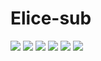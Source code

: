 # Elice-sub
<img src="https://img.shields.io/badge/Typescript-blue?style=flat-square&logo=Typescript&logoColor=white"/>
<img src="https://img.shields.io/badge/React-blue?style=flat-square&logo=React&logoColor=white"/>
<img src="https://img.shields.io/badge/Recoil-black?style=flat-square&logo=Recoil&logoColor=white"/>
<img src="https://img.shields.io/badge/ReactQuery-yellow?style=flat-square&logo=ReactQuery&logoColor=red"/>
<img src="https://img.shields.io/badge/ReactHookForm-pink?style=flat-square&logo=ReactHookForm&logoColor=black"/>
<img src="https://img.shields.io/badge/Axios-5A29E4?style=flat-square&logo=Axios&logoColor=black"/>
